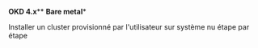 ****OKD 4.x******
****Bare metal*****


Installer un cluster provisionné par l'utilisateur sur système nu étape par étape

